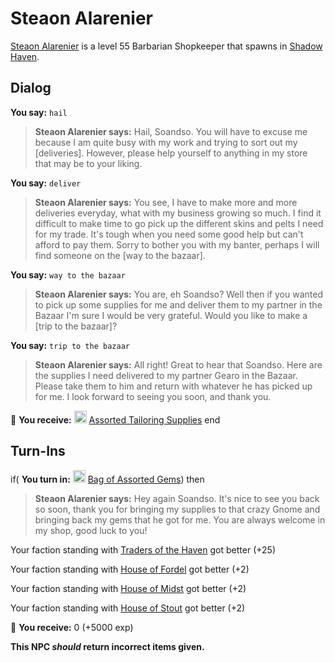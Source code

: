 # Steaon Alarenier



[Steaon Alarenier](/npc/150108) is a level 55 Barbarian Shopkeeper that spawns in [Shadow Haven](/zone/150).





## Dialog

**You say:** `hail`



>**Steaon Alarenier says:** Hail, Soandso. You will have to excuse me because I am quite busy with my work and trying to sort out my [deliveries]. However, please help yourself to anything in my store that may be to your liking.

**You say:** `deliver`



>**Steaon Alarenier says:** You see, I have to make more and more deliveries everyday, what with my business growing so much. I find it difficult to make time to go pick up the different skins and pelts I need for my trade. It's tough when you need some good help but can't afford to pay them. Sorry to bother you with my banter, perhaps I will find someone on the [way to the bazaar].

**You say:** `way to the bazaar`



>**Steaon Alarenier says:** You are, eh Soandso? Well then if you wanted to pick up some supplies for me and deliver them to my partner in the Bazaar I'm sure I would be very grateful. Would you like to make a [trip to the bazaar]?

**You say:** `trip to the bazaar`



>**Steaon Alarenier says:** All right! Great to hear that Soandso. Here are the supplies I need delivered to my partner Gearo in the Bazaar. Please take them to him and return with whatever he has picked up for me. I look forward to seeing you soon, and thank you.


 &#127873; **You receive:**  <img style="background:url(/static/icons/blank_slot.gif);width:20px;height:20px;" src="/static/icons/item_892.png" alt="" /> <a
                                href="/item/4766" data-url="4766" class="tooltip-link link">Assorted Tailoring Supplies</a>
end



## Turn-Ins





if( **You turn in:** <img style="background:url(/static/icons/blank_slot.gif);width:20px;height:20px;" src="/static/icons/item_582.png" alt="" /> <a
                                href="/item/4767" data-url="4767" class="tooltip-link link">Bag of Assorted Gems</a>) then 


>**Steaon Alarenier says:** Hey again Soandso. It's nice to see you back so soon, thank you for bringing my supplies to that crazy Gnome and bringing back my gems that he got for me. You are always welcome in my shop, good luck to you!


Your faction standing with [Traders of the Haven](/faction/1508) got better (<span class='text-success'>+25</span>)



Your faction standing with [House of Fordel](/faction/1510) got better (<span class='text-success'>+2</span>)



Your faction standing with [House of Midst](/faction/1511) got better (<span class='text-success'>+2</span>)



Your faction standing with [House of Stout](/faction/1512) got better (<span class='text-success'>+2</span>)



 &#127873; **You receive:** 0 (+5000 exp)

 

**This NPC *should* return incorrect items given.**
